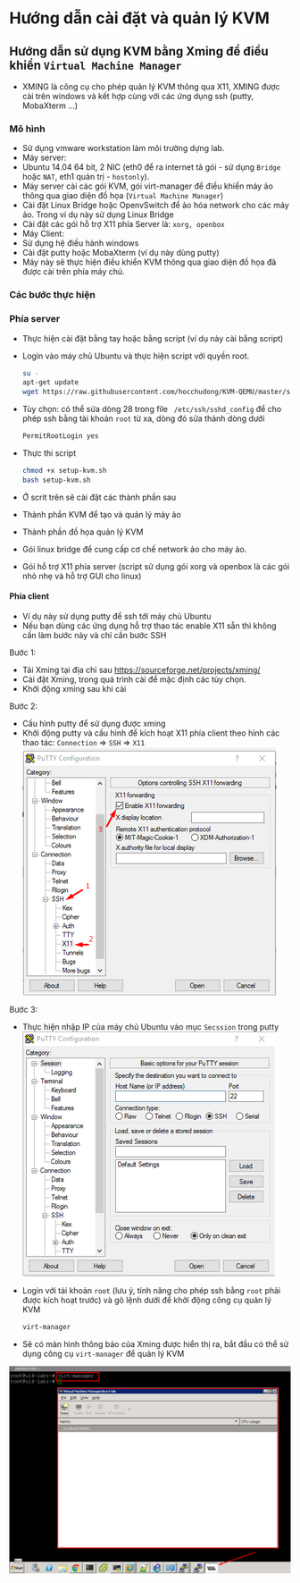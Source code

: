 # Hướng dẫn cài đặt và quản lý KVM 

## Hướng dẫn sử dụng KVM bằng Xming để điều khiển `Virtual Machine Manager`

- XMING là công cụ cho phép quản lý KVM thông qua X11, XMING được cài trên windows và kết hợp cùng với các ứng dụng ssh (putty, MobaXterm ...)

### Mô hình
- Sử dụng vmware workstation làm môi trường dựng lab. 
- Máy server: 
 - Ubuntu 14.04 64 bit, 2 NIC (eth0 để ra internet tả gói - sử dụng `Bridge` hoặc `NAT`, eth1 quản trị - `hostonly`).
 - Máy server cài các gói KVM, gói virt-manager để điều khiển máy ảo thông qua giao diện đồ họa (`Virtual Machine Manager`)
 - Cài đặt Linux Bridge hoặc OpenvSwitch để ảo hóa network cho các máy ảo. Trong ví dụ này sử dụng Linux Bridge
 - Cài đặt các gói hỗ trợ X11 phía Server là: `xorg, openbox`
- Máy Client: 
 - Sử dụng hệ điều hành windows 
 - Cài đặt putty hoặc MobaXterm (ví dụ này dùng putty)
 - Máy này sẽ thực hiện điều khiển KVM thông qua giao diện đồ họa đã được cài trên phía máy chủ.

### Các bước thực hiện
### Phía server 
- Thực hiện cài đặt bằng tay hoặc bằng script (ví dụ này cài bằng script)
- Login vào máy chủ Ubuntu và thực hiện script với quyền root.
	```sh
	su -
	apt-get update
	wget https://raw.githubusercontent.com/hocchudong/KVM-QEMU/master/scripts/setup-kvm.sh
	```

- Tùy chọn: có thể sửa dòng 28 trong file ` /etc/ssh/sshd_config` để cho phép ssh bằng tài khoản `root` từ xa, dòng đó sửa thành dòng dưới
	```sh
	PermitRootLogin yes
	```

- Thực thi script
	```sh
	chmod +x setup-kvm.sh
	bash setup-kvm.sh
	```

- Ở scrit trên sẽ cài đặt các thành phần sau
 - Thành phần KVM để tạo và quản lý máy ảo
 - Thành phần đồ họa quản lý KVM 
 - Gói linux bridge để cung cấp cơ chế network ảo cho máy ảo.
 - Gói hỗ trợ X11 phía server (script sử dụng gói xorg và openbox là các gói nhỏ nhẹ và hỗ trợ GUI cho linux)

#### Phía client 

- Ví dụ này sử dụng putty để ssh tới máy chủ Ubuntu
- Nếu bạn dùng các ứng dụng hỗ trợ thao tác enable X11 sẵn thì không cần làm bước này và chỉ cần bước SSH

Bước 1: 
- Tải Xming tại địa chỉ sau https://sourceforge.net/projects/xming/
- Cài đặt Xming, trong quá trình cài để mặc định các tùy chọn.
- Khởi động xming sau khi cài

Bước 2: 
- Cấu hình putty để sử dụng được xming
- Khởi động putty và cấu hình để kích hoạt X11 phía client theo hình các thao tác: `Connection` => `SSH` => `X11` 
![Putty1](../images/img1.png)

Bước 3: 
- Thực hiện nhập IP của máy chủ Ubuntu vào mục `Secssion` trong putty
![Putty2](../images/img2.png)

- Login với tài khoản `root` (lưu ý, tính năng cho phép ssh bằng `root` phải được kích hoạt trước) và gõ lệnh dưới để khởi động công cụ quản lý KVM
	```sh
	virt-manager
	```

- Sẽ có màn hình thông báo của Xming được hiển thị ra, bắt đầu có thể sử dụng công cụ `virt-manager` để quản lý KVM

![virt-manage](../images/img3.png)

